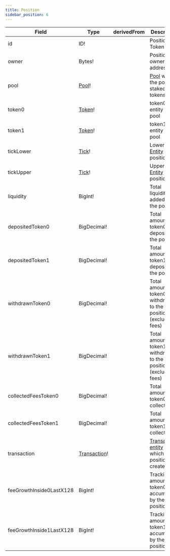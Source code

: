 ```yaml
---
title: Position
sidebar_position: 6
---
```


|Field|Type|derivedFrom|Description|
|-|-|-|-|
|id | ID! | | Position NFT Token ID |
|owner | Bytes! | | Position NFT owner's address |
|pool | [Pool](./pool)! | | [Pool](./pool) where the position staked the tokens |
|token0 | [Token](./token)! | | token0 entity of the pool |
|token1 | [Token](./token)! | | token1 entity of the pool |
|tickLower | [Tick](./tick)! | | Lower [Tick Entity](./tick) of the position |
|tickUpper | [Tick](./tick)! | | Upper [Tick Entity](./tick) of the position |
|liquidity | BigInt! | | Total liquidity added by the position |
|depositedToken0 | BigDecimal! | | Total amount token0 ever deposited to the position |
|depositedToken1 | BigDecimal! | | Total amount token1 ever deposited to the position |
|withdrawnToken0 | BigDecimal! | | Total amount token0 withdrawn to the position (excluding fees) |
|withdrawnToken1 | BigDecimal! | | Total amount token1 withdrawn to the position (excluding fees) |
|collectedFeesToken0 | BigDecimal! | | Total amount token0 fee collected |
|collectedFeesToken1 | BigDecimal! | | Total amount token1 fee collected |
|transaction | [Transaction](./transaction)! | | [Transaction entity](./transaction) in which the position was created |
|feeGrowthInside0LastX128 | BigInt! | | Tracking the amount of token0 fee accumulated by the position |
|feeGrowthInside1LastX128 | BigInt! | | Tracking the amount of token1 fee accumulated by the position |
